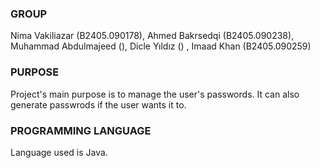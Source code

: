### GROUP

Nima Vakiliazar (B2405.090178), Ahmed Bakrsedqi (B2405.090238), Muhammad Abdulmajeed (), Dicle Yıldız () , Imaad Khan (B2405.090259)


### PURPOSE
Project's main purpose is to manage the user's passwords. It can also generate passwrods if the user wants it to.

### PROGRAMMING LANGUAGE
Language used is Java. 
